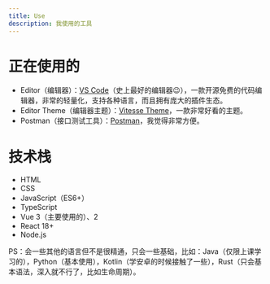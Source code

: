 ```yaml
---
title: Use
description: 我使用的工具
---
```


# 正在使用的

- Editor（编辑器）：[VS Code](https://code.visualstudio.com/)（史上最好的编辑器😉），一款开源免费的代码编辑器，非常的轻量化，支持各种语言，而且拥有庞大的插件生态。
- Editor Theme（编辑器主题）：[Vitesse Theme](https://marketplace.visualstudio.com/items?itemName=antfu.theme-vitesse)，一款非常好看的主题。
- Postman（接口测试工具）：[Postman](https://www.postman.com/)，我觉得非常方便。

# 技术栈

- HTML
- CSS
- JavaScript（ES6+）
- TypeScript
- Vue 3（主要使用的）、2
- React 18+
- Node.js

PS：会一些其他的语言但不是很精通，只会一些基础，比如：Java（仅限上课学习的），Python（基本使用），Kotlin（学安卓的时候接触了一些），Rust（只会基本语法，深入就不行了，比如生命周期）。
